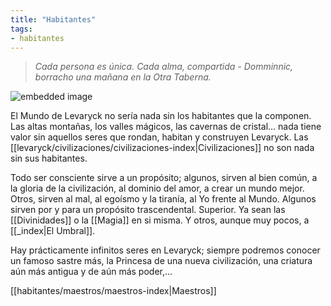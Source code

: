 ```yaml
---
title: "Habitantes"
tags:
- habitantes
---
```

> _Cada persona es única. Cada alma, compartida - Domminnic, borracho una mañana en la Otra Taberna._

![embedded image](https://assets.legendkeeper.com/52599eb5-50be-47bf-9bee-7d0d9eb40439.jpg "Attachment")

El Mundo de Levaryck no sería nada sin los habitantes que la componen. Las altas montañas, los valles mágicos, las cavernas de cristal… nada tiene valor sin aquellos seres que rondan, habitan y construyen Levaryck. Las [[levaryck/civilizaciones/civilizaciones-index|Civilizaciones]] no son nada sin sus habitantes.

Todo ser consciente sirve a un propósito; algunos, sirven al bien común, a la gloria de la civilización, al dominio del amor, a crear un mundo mejor. Otros, sirven al mal, al egoísmo y la tiranía, al Yo frente al Mundo. Algunos sirven por y para un propósito trascendental. Superior. Ya sean las [[Divinidades]] o la [[Magia]] en si misma. Y otros, aunque muy pocos, a [[_index|El Umbral]].

Hay prácticamente infinitos seres en Levaryck; siempre podremos conocer un famoso sastre más, la Princesa de una nueva civilización, una criatura aún más antigua y de aún más poder,…

[[habitantes/maestros/maestros-index|Maestros]]
